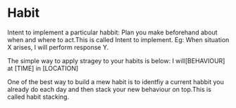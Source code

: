 # Habit

Intent to implement a particular habbit: Plan you make beforehand about when and where to act.This is called Intent to implement.
Eg: When situation X arises, I will perform response Y.

The simple way to apply stragey to your habits is below:
I will[BEHAVIOUR] at [TIME] in [LOCATION]

One of the best way to build a mew habit is to identfiy a current habbit you already do each day and then stack your new behaviour on top.This is called habit stacking.
